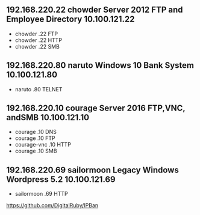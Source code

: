 ## 192.168.220.22 chowder Server 2012 FTP and Employee Directory 10.100.121.22
- chowder .22 FTP
- chowder .22 HTTP
- chowder .22 SMB
## 192.168.220.80 naruto Windows 10 Bank System 10.100.121.80
- naruto .80 TELNET
## 192.168.220.10 courage Server 2016 FTP,VNC, andSMB 10.100.121.10
- courage .10 DNS
- courage .10 FTP
- courage-vnc .10 HTTP
- courage .10 SMB
## 192.168.220.69 sailormoon Legacy Windows Wordpress 5.2 10.100.121.69
- sailormoon .69 HTTP

https://github.com/DigitalRuby/IPBan

